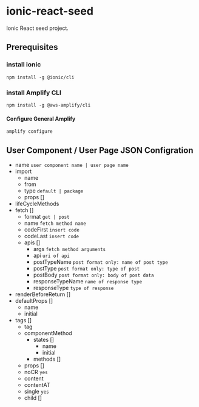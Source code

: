 # ionic-react-seed

Ionic React seed project.

## Prerequisites

### install ionic

`npm install -g @ionic/cli`

### install Amplify CLI

`npm install -g @aws-amplify/cli`

#### Configure General Amplify

`amplify configure`

## User Component / User Page JSON Configration

  * name `user component name | user page name`
  * import
    * name
    * from
    * type `default | package`
    * props []
  * lifeCycleMethods
  * fetch []
    * format `get | post`
    * name `fetch method name`
    * codeFirst `insert code`
    * codeLast `insert code`
    * apis []
        * args `fetch method arguments`
        * api `uri of api`
        * postTypeName `post format only: name of post type`
        * postType `post format only: type of post`
        * postBody `post format only: body of post data`
        * responseTypeName `name of response type`
        * responseType `type of response`
  * renderBeforeReturn []
  * defaultProps []
    * name
    * initial
  * tags []
    * tag
    * componentMethod
      * states []
        * name
        * initial
      * methods []
    * props []
    * noCR `yes`
    * content
    * contentAT
    * single `yes`
    * child [] 
